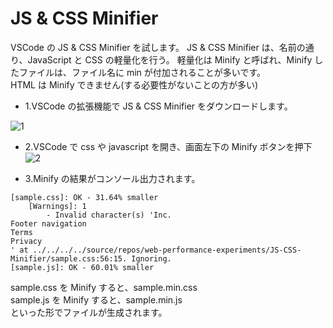 # JS & CSS Minifier

VSCode の JS & CSS Minifier を試します。
JS & CSS Minifier は、名前の通り、JavaScript と CSS の軽量化を行う。
軽量化は Minify と呼ばれ、Minify したファイルは、ファイル名に min が付加されることが多いです。  
HTML は Minify できません(する必要性がないことの方が多い)

- 1.VSCode の拡張機能で JS & CSS Minifier をダウンロードします。

![1](https://user-images.githubusercontent.com/49807271/194815576-cd092d18-1cb3-4338-a0a5-7671342d1c1c.png)

- 2.VSCode で css や javascript を開き、画面左下の Minify ボタンを押下  
  ![2](https://user-images.githubusercontent.com/49807271/194816449-0d7e08d6-926a-4fcb-8d18-918543352f78.png)

- 3.Minify の結果がコンソール出力されます。

```
[sample.css]: OK - 31.64% smaller
	[Warnings]: 1
		- Invalid character(s) 'Inc.
Footer navigation
Terms
Privacy
' at ../../../../source/repos/web-performance-experiments/JS-CSS-Minifier/sample.css:56:15. Ignoring.
[sample.js]: OK - 60.01% smaller
```

sample.css を Minify すると、sample.min.css  
sample.js を Minify すると、sample.min.js  
といった形でファイルが生成されます。
